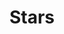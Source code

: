 ---
title: "Stars"
summary: "Indie pop band from Canada, formed in 2000. Torquil Campbell - Vocals, keyboards, trumpet Evan Cranley - Bass, guitar, trombone Amy Millan - Guitar, vocals Chris Seligman - Keyboards, programming, French horn Pat McGee - Drums"
image: "stars.jpg"
---